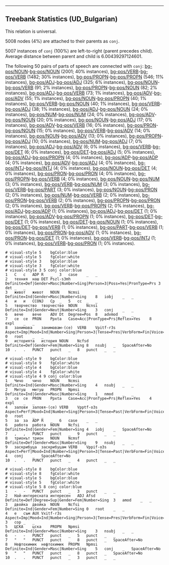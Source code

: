 

--------------------------------------------------------------------------------

## Treebank Statistics (UD_Bulgarian)

This relation is universal.

5008 nodes (4%) are attached to their parents as `conj`.

5007 instances of `conj` (100%) are left-to-right (parent precedes child).
Average distance between parent and child is 6.00439297124601.

The following 50 pairs of parts of speech are connected with `conj`: [bg-pos/NOUN]()-[bg-pos/NOUN]() (2001; 40% instances), [bg-pos/VERB]()-[bg-pos/VERB]() (1482; 30% instances), [bg-pos/PROPN]()-[bg-pos/PROPN]() (546; 11% instances), [bg-pos/ADJ]()-[bg-pos/ADJ]() (325; 6% instances), [bg-pos/NOUN]()-[bg-pos/VERB]() (91; 2% instances), [bg-pos/PROPN]()-[bg-pos/NOUN]() (82; 2% instances), [bg-pos/ADJ]()-[bg-pos/VERB]() (73; 1% instances), [bg-pos/ADV]()-[bg-pos/ADV]() (55; 1% instances), [bg-pos/NOUN]()-[bg-pos/PROPN]() (40; 1% instances), [bg-pos/VERB]()-[bg-pos/NOUN]() (40; 1% instances), [bg-pos/VERB]()-[bg-pos/ADJ]() (38; 1% instances), [bg-pos/ADJ]()-[bg-pos/NOUN]() (24; 0% instances), [bg-pos/NUM]()-[bg-pos/NUM]() (24; 0% instances), [bg-pos/ADV]()-[bg-pos/NOUN]() (20; 0% instances), [bg-pos/NOUN]()-[bg-pos/ADJ]() (17; 0% instances), [bg-pos/ADV]()-[bg-pos/VERB]() (16; 0% instances), [bg-pos/PRON]()-[bg-pos/NOUN]() (15; 0% instances), [bg-pos/VERB]()-[bg-pos/ADV]() (14; 0% instances), [bg-pos/NOUN]()-[bg-pos/ADV]() (13; 0% instances), [bg-pos/PROPN]()-[bg-pos/ADJ]() (10; 0% instances), [bg-pos/NUM]()-[bg-pos/ADJ]() (7; 0% instances), [bg-pos/ADJ]()-[bg-pos/ADV]() (6; 0% instances), [bg-pos/VERB]()-[bg-pos/DET]() (6; 0% instances), [bg-pos/DET]()-[bg-pos/ADJ]() (5; 0% instances), [bg-pos/ADJ]()-[bg-pos/PROPN]() (4; 0% instances), [bg-pos/ADP]()-[bg-pos/ADP]() (4; 0% instances), [bg-pos/ADV]()-[bg-pos/ADJ]() (4; 0% instances), [bg-pos/INTJ]()-[bg-pos/INTJ]() (4; 0% instances), [bg-pos/NOUN]()-[bg-pos/DET]() (4; 0% instances), [bg-pos/PRON]()-[bg-pos/PRON]() (4; 0% instances), [bg-pos/PROPN]()-[bg-pos/VERB]() (4; 0% instances), [bg-pos/NOUN]()-[bg-pos/NUM]() (3; 0% instances), [bg-pos/VERB]()-[bg-pos/NUM]() (3; 0% instances), [bg-pos/VERB]()-[bg-pos/PART]() (3; 0% instances), [bg-pos/NOUN]()-[bg-pos/PRON]() (2; 0% instances), [bg-pos/NUM]()-[bg-pos/VERB]() (2; 0% instances), [bg-pos/PRON]()-[bg-pos/VERB]() (2; 0% instances), [bg-pos/PROPN]()-[bg-pos/PRON]() (2; 0% instances), [bg-pos/VERB]()-[bg-pos/PROPN]() (2; 0% instances), [bg-pos/ADJ]()-[bg-pos/ADP]() (1; 0% instances), [bg-pos/ADJ]()-[bg-pos/DET]() (1; 0% instances), [bg-pos/ADV]()-[bg-pos/PROPN]() (1; 0% instances), [bg-pos/DET]()-[bg-pos/DET]() (1; 0% instances), [bg-pos/DET]()-[bg-pos/NOUN]() (1; 0% instances), [bg-pos/DET]()-[bg-pos/VERB]() (1; 0% instances), [bg-pos/PART]()-[bg-pos/VERB]() (1; 0% instances), [bg-pos/PRON]()-[bg-pos/ADV]() (1; 0% instances), [bg-pos/PRON]()-[bg-pos/DET]() (1; 0% instances), [bg-pos/VERB]()-[bg-pos/INTJ]() (1; 0% instances), [bg-pos/VERB]()-[bg-pos/PRON]() (1; 0% instances).


~~~ conllu
# visual-style 5	bgColor:blue
# visual-style 5	fgColor:white
# visual-style 3	bgColor:blue
# visual-style 3	fgColor:white
# visual-style 3 5 conj	color:blue
1	С	с	ADP	R	_	3	case	_	_
2	техния	наш	DET	Pszl-s3mh	Definite=Def|Gender=Masc|Number=Sing|Person=3|Poss=Yes|PronType=Prs	3	det	_	_
3	живот	живот	NOUN	Ncmsi	Definite=Ind|Gender=Masc|Number=Sing	8	iobj	_	_
4	и	и	CCONJ	Cp	_	5	cc	_	_
5	творчество	творчество	NOUN	Ncnsi	Definite=Ind|Gender=Neut|Number=Sing	3	conj	_	_
6	вече	вече	ADV	Dt	Degree=Pos	8	advmod	_	_
7	се	се	PRON	Ppxta	Case=Acc|PronType=Prs|Reflex=Yes	8	expl	_	_
8	занимава	занимавам-(се)	VERB	Vpitf-r3s	Aspect=Imp|Mood=Ind|Number=Sing|Person=3|Tense=Pres|VerbForm=Fin|Voice=Act	0	root	_	_
9	историята	история	NOUN	Ncfsd	Definite=Def|Gender=Fem|Number=Sing	8	nsubj	_	SpaceAfter=No
10	.	.	PUNCT	punct	_	8	punct	_	_

~~~


~~~ conllu
# visual-style 9	bgColor:blue
# visual-style 9	fgColor:white
# visual-style 4	bgColor:blue
# visual-style 4	fgColor:white
# visual-style 4 9 conj	color:blue
1	Чичо	чичо	NOUN	Ncmsi	Definite=Ind|Gender=Masc|Number=Sing	4	nsubj	_	_
2	Митуш	митуш	PROPN	Npmsi	Definite=Ind|Gender=Masc|Number=Sing	1	nmod	_	_
3	се	се	PRON	Ppxta	Case=Acc|PronType=Prs|Reflex=Yes	4	expl	_	_
4	залови	заловя-(се)	VERB	Vpptf-o3s	Aspect=Perf|Mood=Ind|Number=Sing|Person=3|Tense=Past|VerbForm=Fin|Voice=Act	0	root	_	_
5	за	за	ADP	R	_	6	case	_	_
6	работа	работа	NOUN	Ncfsi	Definite=Ind|Gender=Fem|Number=Sing	4	iobj	_	SpaceAfter=No
7	,	,	PUNCT	punct	_	9	punct	_	_
8	трионът	трион	NOUN	Ncmsf	Definite=Def|Gender=Masc|Number=Sing	9	nsubj	_	_
9	заскрибуца	заскрибуцам	VERB	Vppif-o3s	Aspect=Perf|Mood=Ind|Number=Sing|Person=3|Tense=Past|VerbForm=Fin|Voice=Act	4	conj	_	SpaceAfter=No
10	.	.	PUNCT	punct	_	4	punct	_	_

~~~


~~~ conllu
# visual-style 8	bgColor:blue
# visual-style 8	fgColor:white
# visual-style 5	bgColor:blue
# visual-style 5	fgColor:white
# visual-style 5 8 conj	color:blue
1	-	-	PUNCT	punct	_	3	punct	_	_
2	Най-интересната	интересен	ADJ	Afsd	Definite=Def|Degree=Sup|Gender=Fem|Number=Sing	3	amod	_	_
3	двойка	двойка	NOUN	Ncfsi	Definite=Ind|Gender=Fem|Number=Sing	0	root	_	_
4	е	съм	AUX	Vxitf-r3s	Aspect=Imp|Mood=Ind|Number=Sing|Person=3|Tense=Pres|VerbForm=Fin|Voice=Act	3	cop	_	_
5	ЦСКА	цска	PROPN	Npmsi	Definite=Ind|Gender=Masc|Number=Sing	3	nsubj	_	_
6	-	-	PUNCT	punct	_	5	punct	_	_
7	"	"	PUNCT	punct	_	8	punct	_	SpaceAfter=No
8	Нефтохимик	нефтохимик	PROPN	Npmsi	Definite=Ind|Gender=Masc|Number=Sing	5	conj	_	SpaceAfter=No
9	"	"	PUNCT	punct	_	8	punct	_	SpaceAfter=No
10	.	.	PUNCT	punct	_	3	punct	_	_

~~~


